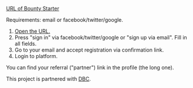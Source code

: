 [URL of Bounty Starter](https://bountystarter.io/partners/05dd287873cb0a418344e43e4ceec003edd1a143)

Requirements: email or facebook/twitter/google.

1. [Open the URL.](https://bountystarter.io/partners/05dd287873cb0a418344e43e4ceec003edd1a143)
2. Press "sign in" via facebook/twitter/google or "sign up via email". Fill in all fields.
3. Go to your email and accept registration via confirmation link.
4. Login to platform.

You can find your referral ("partner") link in the profile (the long one).

This project is partnered with [DBC](dbc.md).
